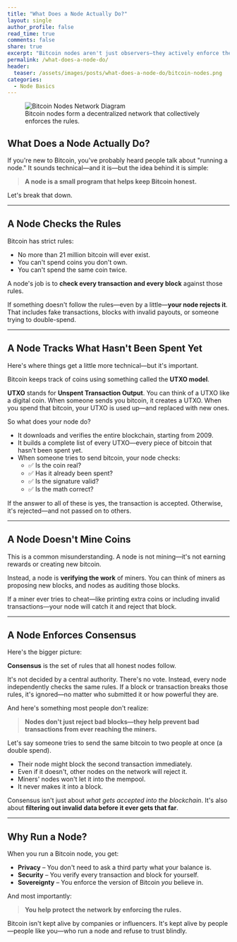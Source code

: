 ```yaml
---
title: "What Does a Node Actually Do?"
layout: single
author_profile: false
read_time: true
comments: false
share: true
excerpt: "Bitcoin nodes aren't just observers—they actively enforce the rules of the network. This article explains in plain terms how nodes work, what they check, and why they matter."
permalink: /what-does-a-node-do/
header:
  teaser: /assets/images/posts/what-does-a-node-do/bitcoin-nodes.png
categories:
  - Node Basics
---
```


<figure class="align-center">
  <img src="{{ '/assets/images/posts/what-does-a-node-do/bitcoin-nodes.png' | relative_url }}" alt="Bitcoin Nodes Network Diagram">
  <figcaption>Bitcoin nodes form a decentralized network that collectively enforces the rules.</figcaption>
</figure>

## **What Does a Node Actually Do?**

If you're new to Bitcoin, you've probably heard people talk about "running a node." It sounds technical—and it is—but the idea behind it is simple:

> **A node is a small program that helps keep Bitcoin honest.**

Let's break that down.

---

## **A Node Checks the Rules**

Bitcoin has strict rules:
- No more than 21 million bitcoin will ever exist.
- You can't spend coins you don't own.
- You can't spend the same coin twice.

A node's job is to **check every transaction and every block** against those rules.

If something doesn't follow the rules—even by a little—**your node rejects it**. That includes fake transactions, blocks with invalid payouts, or someone trying to double-spend.

---

## **A Node Tracks What Hasn't Been Spent Yet**

Here's where things get a little more technical—but it's important.

Bitcoin keeps track of coins using something called the **UTXO model**.

**UTXO** stands for **Unspent Transaction Output**. You can think of a UTXO like a digital coin. When someone sends you bitcoin, it creates a UTXO. When you spend that bitcoin, your UTXO is used up—and replaced with new ones.

So what does your node do?

- It downloads and verifies the entire blockchain, starting from 2009.
- It builds a complete list of every UTXO—every piece of bitcoin that hasn't been spent yet.
- When someone tries to send bitcoin, your node checks:  
  - ✅ Is the coin real?  
  - ✅ Has it already been spent?  
  - ✅ Is the signature valid?  
  - ✅ Is the math correct?

If the answer to all of these is yes, the transaction is accepted. Otherwise, it's rejected—and not passed on to others.

---

## **A Node Doesn't Mine Coins**

This is a common misunderstanding. A node is not mining—it's not earning rewards or creating new bitcoin.

Instead, a node is **verifying the work** of miners. You can think of miners as proposing new blocks, and nodes as auditing those blocks.

If a miner ever tries to cheat—like printing extra coins or including invalid transactions—your node will catch it and reject that block.

---

## **A Node Enforces Consensus**

Here's the bigger picture:

**Consensus** is the set of rules that all honest nodes follow.

It's not decided by a central authority. There's no vote. Instead, every node independently checks the same rules. If a block or transaction breaks those rules, it's ignored—no matter who submitted it or how powerful they are.

And here's something most people don't realize:

> **Nodes don't just reject bad blocks—they help prevent bad transactions from ever reaching the miners.**

Let's say someone tries to send the same bitcoin to two people at once (a double spend).

- Their node might block the second transaction immediately.
- Even if it doesn't, other nodes on the network will reject it.
- Miners' nodes won't let it into the mempool.
- It never makes it into a block.

Consensus isn't just about *what gets accepted into the blockchain*. It's also about **filtering out invalid data before it ever gets that far**.

---

## **Why Run a Node?**

When you run a Bitcoin node, you get:
- **Privacy** – You don't need to ask a third party what your balance is.
- **Security** – You verify every transaction and block for yourself.
- **Sovereignty** – You enforce the version of Bitcoin *you* believe in.

And most importantly:

> **You help protect the network by enforcing the rules.**

Bitcoin isn't kept alive by companies or influencers. It's kept alive by people—people like you—who run a node and refuse to trust blindly.
